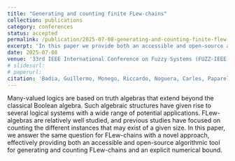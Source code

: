 ```yaml
---
title: "Generating and counting finite FLew-chains"
collection: publications
category: conferences
status: accepted
permalink: /publication/2025-07-08-generating-and-counting-finite-flew-chains
excerpt: 'In this paper we provide both an accessible and open-source algorithmic tool for generating and counting FLew-chains and an explicit numerical bound.'
date: 2025-07-08
venue: '33rd IEEE International Conference on Fuzzy Systems (FUZZ-IEEE 2025), Montpellier, France, 06-09 July 2025'
# slidesurl:
# paperurl:
citation: 'Badia, Guillermo, Monego, Riccardo, Noguera, Carles, Paparella, Alberto, and Sciavicco, Guido. (2025). &quot;Generating and counting finite FLew-chains.&quot; <i>33rd IEEE International Conference on Fuzzy Systems (FUZZ-IEEE 2025), Montpellier, France, 06-09 July 2025</i>. 1(1).'
---
```


Many-valued logics are based on truth algebras that extend beyond the classical Boolean algebra. Such algebraic structures have given rise to several logical systems with a wide range of potential applications. FLew-algebras are relatively well studied, and previous studies have focused on counting the different instances that may exist of a given size. In this paper, we answer the same question for FLew-chains with a novel approach, effectively providing both an accessible and open-source algorithmic tool for generating and counting FLew-chains and an explicit numerical bound.
